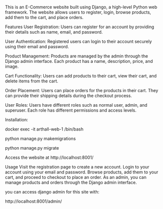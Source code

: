 This is an E-Commerce website built using Django, a high-level Python web framework. The website allows users to register, login, browse products, add them to the cart, and place orders.

Features
User Registration: Users can register for an account by providing their details such as name, email, and password.

User Authentication: Registered users can login to their account securely using their email and password.

Product Management: Products are managed by the admin through the Django admin interface. Each product has a name, description, price, and image.

Cart Functionality: Users can add products to their cart, view their cart, and delete items from the cart.

Order Placement: Users can place orders for the products in their cart. They can provide their shipping details during the checkout process.

User Roles: Users have different roles such as normal user, admin, and superuser. Each role has different permissions and access levels.



Installation:


docker exec -it arthall-web-1 /bin/bash

python manage.py makemigrations

python manage.py migrate

Access the website at http://localhost:8001/

Usage
Visit the registration page to create a new account.
Login to your account using your email and password.
Browse products, add them to your cart, and proceed to checkout to place an order.
As an admin, you can manage products and orders through the Django admin interface.


you can access django admin for this site with:

http://localhost:8001/admin/